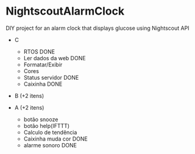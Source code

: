 # NightscoutAlarmClock
DIY project for an alarm clock that displays glucose using Nightscout API


- C
   - RTOS DONE 
   - Ler dados da web DONE
   - Formatar/Exibir
   - Cores
   - Status servidor DONE
   - Caixinha DONE
   
- B (+2 itens)
- A (+2 itens)

  - botão snooze
  - botão help(IFTTT)
  - Calculo de tendência
  - Caixinha muda cor DONE
  - alarme sonoro DONE
   
